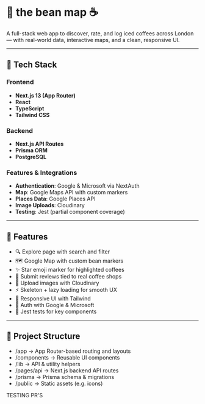 # 🧊 the bean map ☕️  

A full-stack web app to discover, rate, and log iced coffees across London — with real-world data, interactive maps, and a clean, responsive UI.

---

## 🚀 Tech Stack

### Frontend  
- **Next.js 13 (App Router)**  
- **React**  
- **TypeScript**  
- **Tailwind CSS**  

### Backend  
- **Next.js API Routes**  
- **Prisma ORM**  
- **PostgreSQL**

### Features & Integrations  
- **Authentication**: Google & Microsoft via NextAuth  
- **Map**: Google Maps API with custom markers  
- **Places Data**: Google Places API  
- **Image Uploads**: Cloudinary  
- **Testing**: Jest (partial component coverage)

---

## 🧠 Features

- 🔍 Explore page with search and filter
- 🗺️ Google Map with custom bean markers
- ✨ Star emoji marker for highlighted coffees
- 📝 Submit reviews tied to real coffee shops
- 📸 Upload images with Cloudinary
- ⚡ Skeleton + lazy loading for smooth UX
- 📱 Responsive UI with Tailwind
- 🔐 Auth with Google & Microsoft
- 🧪 Jest tests for key components

---

## 📁 Project Structure
- /app → App Router-based routing and layouts
- /components → Reusable UI components
- /lib → API & utility helpers
- /pages/api → Next.js backend API routes
- /prisma → Prisma schema & migrations
- /public → Static assets (e.g. icons)

TESTING PR'S
